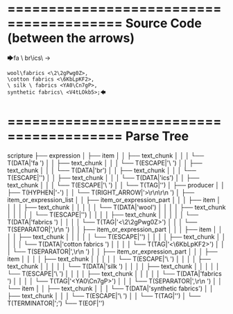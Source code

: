 ========================================
Source Code (between the arrows)
========================================

🡆fa \ br\ics\ <AkoHsBxP>->

    wool\fabrics <\2\2gPwg0Z>,
    \cotton fabrics <\6KbLpKF2>,
    \ silk \ fabrics <YA0\Cn7gP>,
    synthetic fabrics\ <V4tLOkb5>;🡄

========================================
Parse Tree
========================================

scripture
├── expression
│   ├── item
│   │   ├── text_chunk
│   │   │   └── T(DATA|'fa ')
│   │   ├── text_chunk
│   │   │   └── T(ESCAPE|'\ ')
│   │   ├── text_chunk
│   │   │   └── T(DATA|'br')
│   │   ├── text_chunk
│   │   │   └── T(ESCAPE|'\')
│   │   ├── text_chunk
│   │   │   └── T(DATA|'ics')
│   │   ├── text_chunk
│   │   │   └── T(ESCAPE|'\ ')
│   │   └── T(TAG|'<AkoHsBxP>')
│   ├── producer
│   │   ├── T(HYPHEN|'-')
│   │   └── T(RIGHT_ARROW|'>\r\n\r\n    ')
│   ├── item_or_expression_list
│   │   ├── item_or_expression_part
│   │   │   ├── item
│   │   │   │   ├── text_chunk
│   │   │   │   │   └── T(DATA|'wool')
│   │   │   │   ├── text_chunk
│   │   │   │   │   └── T(ESCAPE|'\')
│   │   │   │   ├── text_chunk
│   │   │   │   │   └── T(DATA|'fabrics ')
│   │   │   │   └── T(TAG|'<\2\2gPwg0Z>')
│   │   │   └── T(SEPARATOR|',\r\n    ')
│   │   ├── item_or_expression_part
│   │   │   ├── item
│   │   │   │   ├── text_chunk
│   │   │   │   │   └── T(ESCAPE|'\')
│   │   │   │   ├── text_chunk
│   │   │   │   │   └── T(DATA|'cotton fabrics ')
│   │   │   │   └── T(TAG|'<\6KbLpKF2>')
│   │   │   └── T(SEPARATOR|',\r\n    ')
│   │   ├── item_or_expression_part
│   │   │   ├── item
│   │   │   │   ├── text_chunk
│   │   │   │   │   └── T(ESCAPE|'\ ')
│   │   │   │   ├── text_chunk
│   │   │   │   │   └── T(DATA|'silk ')
│   │   │   │   ├── text_chunk
│   │   │   │   │   └── T(ESCAPE|'\ ')
│   │   │   │   ├── text_chunk
│   │   │   │   │   └── T(DATA|'fabrics ')
│   │   │   │   └── T(TAG|'<YA0\Cn7gP>')
│   │   │   └── T(SEPARATOR|',\r\n    ')
│   │   └── item
│   │       ├── text_chunk
│   │       │   └── T(DATA|'synthetic fabrics')
│   │       ├── text_chunk
│   │       │   └── T(ESCAPE|'\ ')
│   │       └── T(TAG|'<V4tLOkb5>')
│   └── T(TERMINATOR|';')
└── T(EOF|'<EOF>')